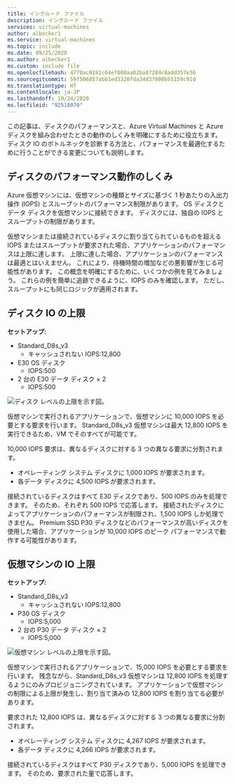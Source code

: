 ```yaml
---
title: インクルード ファイル
description: インクルード ファイル
services: virtual-machines
author: albecker1
ms.service: virtual-machines
ms.topic: include
ms.date: 09/25/2020
ms.author: albecker1
ms.custom: include file
ms.openlocfilehash: 4770ac0181c64ef800aa02ba87284c8add357e36
ms.sourcegitcommit: 59f506857abb1ed3328fda34d37800b55159c91d
ms.translationtype: HT
ms.contentlocale: ja-JP
ms.lasthandoff: 10/24/2020
ms.locfileid: "92518070"
---
```

この記事は、ディスクのパフォーマンスと、Azure Virtual Machines と Azure ディスクを組み合わせたときの動作のしくみを明確にするために役立ちます。 ディスク IO のボトルネックを診断する方法と、パフォーマンスを最適化するために行うことができる変更についても説明します。

## <a name="how-does-disk-performance-work"></a>ディスクのパフォーマンス動作のしくみ
Azure 仮想マシンには、仮想マシンの種類とサイズに基づく 1 秒あたりの入出力操作 (IOPS) とスループットのパフォーマンス制限があります。 OS ディスクとデータ ディスクを仮想マシンに接続できます。 ディスクには、独自の IOPS とスループットの制限があります。

仮想マシンまたは接続されているディスクに割り当てられているものを超える IOPS またはスループットが要求された場合、アプリケーションのパフォーマンスは上限に達します。 上限に達した場合、アプリケーションのパフォーマンスは最適とはいえません。 これにより、待機時間の増加などの悪影響が生じる可能性があります。 この概念を明確にするために、いくつかの例を見てみましょう。 これらの例を簡単に追跡できるように、IOPS のみを確認します。 ただし、スループットにも同じロジックが適用されます。

## <a name="disk-io-capping"></a>ディスク IO の上限

**セットアップ:**

- Standard_D8s_v3
  - キャッシュされない IOPS:12,800
- E30 OS ディスク
  - IOPS:500
- 2 台の E30 データ ディスク × 2
  - IOPS:500

![ディスク レベルの上限を示す図。](media/vm-disk-performance/disk-level-throttling.jpg)

仮想マシンで実行されるアプリケーションで、仮想マシンに 10,000 IOPS を必要とする要求を行います。 Standard_D8s_v3 仮想マシンは最大 12,800 IOPS を実行できるため、VM でそのすべてが可能です。

10,000 IOPS 要求は、異なるディスクに対する 3 つの異なる要求に分割されます。

- オペレーティング システム ディスクに 1,000 IOPS が要求されます。
- 各データ ディスクに 4,500 IOPS が要求されます。

接続されているディスクはすべて E30 ディスクであり、500 IOPS のみを処理できます。 そのため、それぞれ 500 IOPS で応答します。 接続されたディスクによってアプリケーションのパフォーマンスが制限され、1,500 IOPS しか処理できません。 Premium SSD P30 ディスクなどのパフォーマンスが高いディスクを使用した場合、アプリケーションが 10,000 IOPS のピーク パフォーマンスで動作する可能性があります。

## <a name="virtual-machine-io-capping"></a>仮想マシンの IO 上限

**セットアップ:**

- Standard_D8s_v3
  - キャッシュされない IOPS:12,800
- P30 OS ディスク
  - IOPS:5,000
- 2 台の P30 データ ディスク × 2
  - IOPS:5,000

![仮想マシン レベルの上限を示す図。](media/vm-disk-performance/vm-level-throttling.jpg)

仮想マシンで実行されるアプリケーションで、15,000 IOPS を必要とする要求を行います。 残念ながら、Standard_D8s_v3 仮想マシンは 12,800 IOPS を処理するようにのみプロビジョニングされています。 アプリケーションで仮想マシンの制限による上限が発生し、割り当て済みの 12,800 IOPS を割り当てる必要があります。

要求された 12,800 IOPS は、異なるディスクに対する 3 つの異なる要求に分割されます。

- オペレーティング システム ディスクに 4,267 IOPS が要求されます。
- 各データ ディスクに 4,266 IOPS が要求されます。

接続されているディスクはすべて P30 ディスクであり、5,000 IOPS を処理できます。 そのため、要求された量で応答します。
